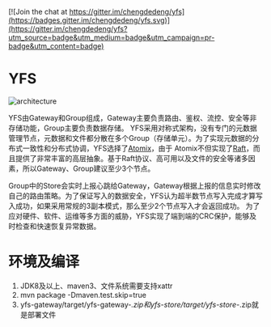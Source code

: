 
[![Join the chat at https://gitter.im/chengdedeng/yfs](https://badges.gitter.im/chengdedeng/yfs.svg)](https://gitter.im/chengdedeng/yfs?utm_source=badge&utm_medium=badge&utm_campaign=pr-badge&utm_content=badge)

# YFS
![architecture](https://raw.githubusercontent.com/wiki/chengdedeng/yfs/design.png)

YFS由Gateway和Group组成，Gateway主要负责路由、鉴权、流控、安全等非存储功能，Group主要负责数据存储。
YFS采用对称式架构，没有专门的元数据管理节点，元数据和文件都分散在多个Group（存储单元）。为了实现元数据的分布式一致性和分布式协调，YFS选择了[Atomix](https://github.com/atomix/atomix)，由于
Atomix不但实现了[Raft](https://raft.github.io/)，而且提供了非常丰富的高层抽象。基于Raft协议、高可用以及文件的安全等诸多因素，所以Gateway、Group建议至少3个节点。

Group中的Store会实时上报心跳给Gateway，Gateway根据上报的信息实时修改自己的路由策略。为了保证写入的数据安全，YFS认为超半数节点写入完成才算写入成功，如果采用常规的3副本模式，那么至少2个节点写入才会返回成功。
为了应对硬件、软件、运维等多方面的威胁，YFS实现了端到端的CRC保护，能够及时检查和快速恢复异常数据。


# 环境及编译
1. JDK8及以上、maven3、文件系统需要支持xattr
2. mvn package -Dmaven.test.skip=true
3. yfs-gateway/target/yfs-gateway-*.zip和yfs-store/target/yfs-store-*.zip就是部署文件
